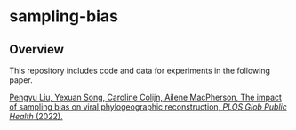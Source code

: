 # sampling-bias

## Overview

This repository includes code and data for experiments in the following paper. 

[Pengyu Liu, Yexuan Song, Caroline Colijn, Ailene MacPherson, The impact of sampling bias on viral phylogeographic reconstruction, *PLOS Glob Public Health* (2022).](https://doi.org/10.1371/journal.pgph.0000577)

